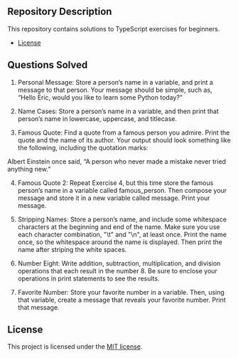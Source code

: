 ## Repository Description
This repository contains solutions to TypeScript exercises for beginners. 

- [License](#license)




## Questions Solved

1. Personal Message: Store a person’s name in a variable, and print a message to that person. Your message should be simple, such as, “Hello Eric, would you like to learn some Python today?”

2. Name Cases: Store a person’s name in a variable, and then print that person’s name in lowercase, uppercase, and titlecase.

3. Famous Quote: Find a quote from a famous person you admire. Print the quote and the name of its author. Your output should look something like the following, including the quotation marks:

Albert Einstein once said, “A person who never made a mistake never tried anything new.”

4. Famous Quote 2: Repeat Exercise 4, but this time store the famous person’s name in a variable called famous_person. Then compose your message and store it in a new variable called message. Print your message.

5. Stripping Names: Store a person’s name, and include some whitespace characters at the beginning and end of the name. Make sure you use each character combination, "\t" and "\n", at least once. Print the name once, so the whitespace around the name is displayed. Then print the name after striping the white spaces.

6. Number Eight: Write addition, subtraction, multiplication, and division operations that each result in the number 8. Be sure to enclose your operations in print statements to see the results.

7. Favorite Number: Store your favorite number in a variable. Then, using that variable, create a message that reveals your favorite number. Print that message.

















## License

This project is licensed under the [MIT license](https://opensource.org/licenses/MIT).
